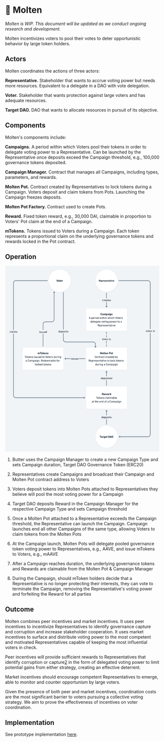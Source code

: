 
# 🌋 Molten

*Molten is WIP. This document will be updated as we conduct ongoing research and development.*

Molten incentivizes voters to pool their votes to deter opportunistic behavior by large token holders.

## Actors

Molten coordinates the actions of three actors:

**Representative.** Stakeholder that wants to accrue voting power but needs more resources. Equivalent to a delegate in a DAO with vote delegation.

**Voter.** Stakeholder that wants protection against large voters and has adequate resources.

**Target DAO.** DAO that wants to allocate resources in pursuit of its objective.

## Components

Molten's components include:

**Campaigns.** A period within which Voters pool their tokens in order to delegate voting power to a Representative. Can be launched by the Representative once deposits exceed the Campaign threshold, e.g., 100,000 governance tokens deposited.

**Campaign Manager.** Contract that manages all Campaigns, including types, parameters, and rewards.

**Molten Pot.** Contract created by Representatives to lock tokens during a Campaign. Voters deposit and claim tokens from Pots. Launching the Campaign freezes deposits.

**Molten Pot Factory.** Contract used to create Pots.

**Reward.** Fixed token reward, e.g., 30,000 DAI, claimable in proportion to Voters' Pot claim at the end of a Campaign.

**mTokens.** Tokens issued to Voters during a Campaign. Each token represents a proportional claim on the underlying governance tokens and rewards locked in the Pot contract. 

## Operation

![Components Interacting](/img/molten_interactions.png)

1. Butter uses the Campaign Manager to create a new Campaign Type and sets Campaign duration, Target DAO Governance Token (ERC20) 

2. Representatives create Campaigns and broadcast their Campaign and Molten Pot contract address to Voters

3. Voters deposit tokens into Molten Pots attached to Representatives they believe will pool the most voting power for a Campaign

4. Target DAO deposits Reward in the Campaign Manager for the respective Campaign Type and sets Campaign threshold
   
5. Once a Molten Pot attached to a Representative exceeds the Campaign threshold, the Representative can launch the Campaign. Campaign launches end all other Campaigns of the same type, allowing Voters to claim tokens from the Molten Pots

6. At the Campaign launch, Molten Pots will delegate pooled governance token voting power to Representatives, e.g., AAVE, and issue mTokens to Voters, e.g., mAAVE

7. After a Campaign reaches duration, the underlying governance tokens and Rewards are claimable from the Molten Pot & Campaign Manager

8. During the Campaign, should mToken holders decide that a Representative is no longer protecting their interests, they can vote to terminate the Campaign, removing the Representative's voting power and forfeiting the Reward for all parties

## Outcome

Molten combines peer incentives and market incentives. It uses peer incentives to incentivize Representatives to identify governance capture and corruption and increase stakeholder cooperation. It uses market incentives to surface and distribute voting power to the most competent and motivated Representatives capable of keeping the most influential voters in check.

Peer incentives will provide sufficient rewards to Representatives that identify corruption or capture[2] in the form of delegated voting power to limit potential gains from either strategy, creating an effective deterrent.

Market incentives should encourage competent Representatives to emerge, able to monitor and counter opportunism by large voters.

Given the presence of both peer and market incentives, coordination costs are the most significant barrier to voters pursuing a collective voting strategy. We aim to prove the effectiveness of incentives on voter coordination.

## Implementation

See prototype implementation [here](https://github.com/butterymoney/molten/).

[2]: https://doi.org/10.1371/journal.pcbi.1004232
